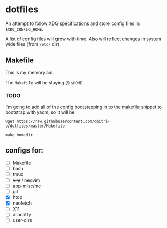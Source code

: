 # dotfiles

An attempt to follow [XDG specifications](https://specifications.freedesktop.org/basedir-spec/basedir-spec-latest.html) and store config files in ``$XDG_CONFIG_HOME``.

A list of config files will grow with time. Also will reflect changes in system wide files (from ``/etc/`` dir)

## Makefile
This is my memory aid.

The ``Makefile`` will be staying @ ``$HOME``

### TODO
I'm going to add all of the config bootstapping in to the [makefile snippet](https://github.com/dmitri-o/dotfiles/issues/1#issue-803264396)
to bootstrap with yadm, so it will be 

```
wget https://raw.githubusercontent.com/dmitri-o/dotfiles/master/Makefile

make homedir
```


## configs for:

- [ ] Makefile
- [ ] bash
- [ ] tmux
- [ ] ~~vim~~ / neovim
- [ ] app-misc/mc
- [ ] git
- [x] htop
- [x] neofetch
- [ ] X11
- [ ] allacritty
- [ ] user-dirs
